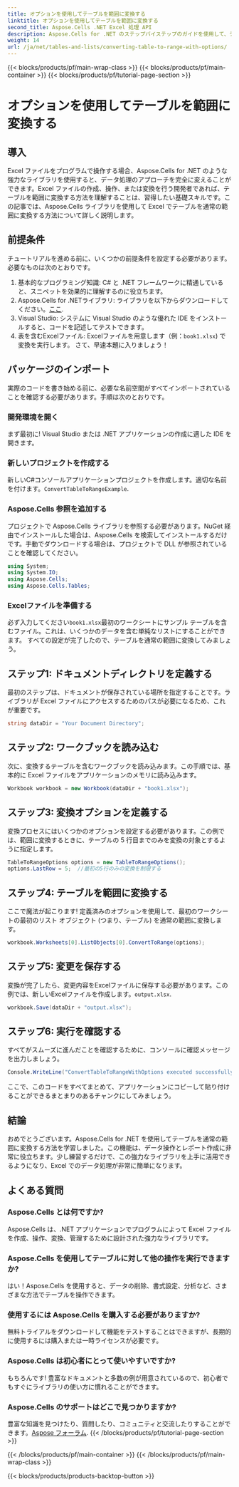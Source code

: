 ```yaml
---
title: オプションを使用してテーブルを範囲に変換する
linktitle: オプションを使用してテーブルを範囲に変換する
second_title: Aspose.Cells .NET Excel 処理 API
description: Aspose.Cells for .NET のステップバイステップのガイドを使用して、テーブルを Excel の範囲に簡単に変換できます。Excel のデータ操作スキルを強化します。
weight: 14
url: /ja/net/tables-and-lists/converting-table-to-range-with-options/
---
```


{{< blocks/products/pf/main-wrap-class >}}
{{< blocks/products/pf/main-container >}}
{{< blocks/products/pf/tutorial-page-section >}}

# オプションを使用してテーブルを範囲に変換する

## 導入
Excel ファイルをプログラムで操作する場合、Aspose.Cells for .NET のような強力なライブラリを使用すると、データ処理のアプローチを完全に変えることができます。Excel ファイルの作成、操作、または変換を行う開発者であれば、テーブルを範囲に変換する方法を理解することは、習得したい基礎スキルです。この記事では、Aspose.Cells ライブラリを使用して Excel でテーブルを通常の範囲に変換する方法について詳しく説明します。 
## 前提条件
チュートリアルを進める前に、いくつかの前提条件を設定する必要があります。必要なものは次のとおりです。
1. 基本的なプログラミング知識: C# と .NET フレームワークに精通していると、スニペットを効果的に理解するのに役立ちます。
2.  Aspose.Cells for .NETライブラリ: ライブラリを以下からダウンロードしてください。[ここ](https://releases.aspose.com/cells/net/). 
3. Visual Studio: システムに Visual Studio のような優れた IDE をインストールすると、コードを記述してテストできます。
4. 表を含むExcelファイル: Excelファイルを用意します（例：`book1.xlsx`) で変換を実行します。
さて、早速本題に入りましょう！
## パッケージのインポート
実際のコードを書き始める前に、必要な名前空間がすべてインポートされていることを確認する必要があります。手順は次のとおりです。
### 開発環境を開く
まず最初に! Visual Studio または .NET アプリケーションの作成に適した IDE を開きます。 
### 新しいプロジェクトを作成する
新しいC#コンソールアプリケーションプロジェクトを作成します。適切な名前を付けます。`ConvertTableToRangeExample`.
### Aspose.Cells 参照を追加する
プロジェクトで Aspose.Cells ライブラリを参照する必要があります。NuGet 経由でインストールした場合は、Aspose.Cells を検索してインストールするだけです。手動でダウンロードする場合は、プロジェクトで DLL が参照されていることを確認してください。
```csharp
using System;
using System.IO;
using Aspose.Cells;
using Aspose.Cells.Tables;
```
### Excelファイルを準備する
必ず入力してください`book1.xlsx`最初のワークシートにサンプル テーブルを含むファイル。これは、いくつかのデータを含む単純なリストにすることができます。
すべての設定が完了したので、テーブルを通常の範囲に変換してみましょう。
## ステップ1: ドキュメントディレクトリを定義する
最初のステップは、ドキュメントが保存されている場所を指定することです。ライブラリが Excel ファイルにアクセスするためのパスが必要になるため、これが重要です。
```csharp
string dataDir = "Your Document Directory";
```
## ステップ2: ワークブックを読み込む
次に、変換するテーブルを含むワークブックを読み込みます。この手順では、基本的に Excel ファイルをアプリケーションのメモリに読み込みます。
```csharp
Workbook workbook = new Workbook(dataDir + "book1.xlsx");
```
## ステップ3: 変換オプションを定義する
変換プロセスにはいくつかのオプションを設定する必要があります。この例では、範囲に変換するときに、テーブルの 5 行目までのみを変換の対象とするように指定します。
```csharp
TableToRangeOptions options = new TableToRangeOptions();
options.LastRow = 5;  //最初の5行のみの変換を制限する
```
## ステップ4: テーブルを範囲に変換する
ここで魔法が起こります! 定義済みのオプションを使用して、最初のワークシートの最初のリスト オブジェクト (つまり、テーブル) を通常の範囲に変換します。
```csharp
workbook.Worksheets[0].ListObjects[0].ConvertToRange(options);
```
## ステップ5: 変更を保存する
変換が完了したら、変更内容をExcelファイルに保存する必要があります。この例では、新しいExcelファイルを作成します。`output.xlsx`.
```csharp
workbook.Save(dataDir + "output.xlsx");
```
## ステップ6: 実行を確認する
すべてがスムーズに進んだことを確認するために、コンソールに確認メッセージを出力しましょう。
```csharp
Console.WriteLine("ConvertTableToRangeWithOptions executed successfully.\r\n");
```
ここで、このコードをすべてまとめて、アプリケーションにコピーして貼り付けることができるまとまりのあるチャンクにしてみましょう。
## 結論
おめでとうございます。Aspose.Cells for .NET を使用してテーブルを通常の範囲に変換する方法を学習しました。この機能は、データ操作とレポート作成に非常に役立ちます。少し練習するだけで、この強力なライブラリを上手に活用できるようになり、Excel でのデータ処理が非常に簡単になります。
## よくある質問
### Aspose.Cells とは何ですか?
Aspose.Cells は、.NET アプリケーションでプログラムによって Excel ファイルを作成、操作、変換、管理するために設計された強力なライブラリです。
### Aspose.Cells を使用してテーブルに対して他の操作を実行できますか?
はい！Aspose.Cells を使用すると、データの削除、書式設定、分析など、さまざまな方法でテーブルを操作できます。
### 使用するには Aspose.Cells を購入する必要がありますか?
無料トライアルをダウンロードして機能をテストすることはできますが、長期的に使用するには購入または一時ライセンスが必要です。
### Aspose.Cells は初心者にとって使いやすいですか?
もちろんです! 豊富なドキュメントと多数の例が用意されているので、初心者でもすぐにライブラリの使い方に慣れることができます。
### Aspose.Cells のサポートはどこで見つかりますか?
豊富な知識を見つけたり、質問したり、コミュニティと交流したりすることができます。[Aspose フォーラム](https://forum.aspose.com/c/cells/9).
{{< /blocks/products/pf/tutorial-page-section >}}

{{< /blocks/products/pf/main-container >}}
{{< /blocks/products/pf/main-wrap-class >}}

{{< blocks/products/products-backtop-button >}}
